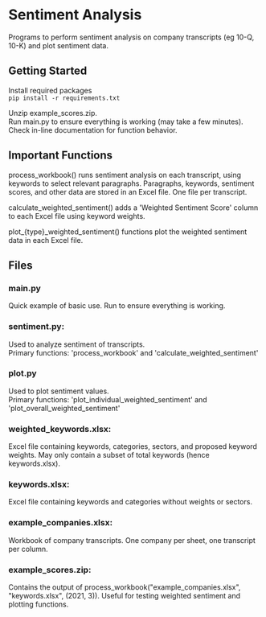 # Sentiment Analysis

Programs to perform sentiment analysis on company transcripts (eg 10-Q, 10-K) and plot sentiment data.

## Getting Started

Install required packages  
`pip install -r requirements.txt`

Unzip example_scores.zip.  
Run main.py to ensure everything is working (may take a few minutes).
Check in-line documentation for function behavior.

## Important Functions

process_workbook() runs sentiment analysis on each transcript, using keywords to select relevant paragraphs. Paragraphs, keywords, sentiment scores, and other data are stored in an Excel file. One file per transcript.

calculate_weighted_sentiment() adds a 'Weighted Sentiment Score' column to each Excel file using keyword weights.

plot_{type}_weighted_sentiment() functions plot the weighted sentiment data in each Excel file.

## Files

### main.py

Quick example of basic use. Run to ensure everything is working.

### sentiment.py:

Used to analyze sentiment of transcripts.  
Primary functions: 'process_workbook' and 'calculate_weighted_sentiment'

### plot.py

Used to plot sentiment values.  
Primary functions: 'plot_individual_weighted_sentiment' and 'plot_overall_weighted_sentiment'

### weighted_keywords.xlsx:

Excel file containing keywords, categories, sectors, and proposed keyword weights. May only contain a subset of total keywords (hence keywords.xlsx).

### keywords.xlsx:

Excel file containing keywords and categories without weights or sectors.

### example_companies.xlsx:

Workbook of company transcripts. One company per sheet, one transcript per column.

### example_scores.zip:

Contains the output of process_workbook("example_companies.xlsx", "keywords.xlsx", (2021, 3)). Useful for testing weighted sentiment and plotting functions.
